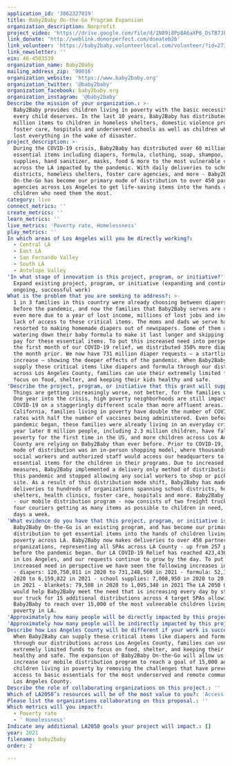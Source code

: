 ```yaml
---
application_id: '3062327019'
title: Baby2Baby On-the-Go Program Expansion
organization_description: Nonprofit
project_video: 'https://drive.google.com/file/d/1N89i8Pp8A6aXP6_DsTB7JFUSmWWL8P_A/view'
link_donate: 'http://weblink.donorperfect.com/donateb2b'
link_volunteer: 'https://baby2baby.volunteerlocal.com/volunteer/?id=27386'
link_newsletter: ''
ein: 46-4503539
organization_name: Baby2Baby
mailing_address_zip: '90016'
organization_website: 'https://www.baby2baby.org'
organization_twitter: '@baby2baby'
organization_facebook: baby2baby.org
organization_instagram: '@baby2baby'
Describe the mission of your organization.: >-
  Baby2Baby provides children living in poverty with the basic necessities that
  every child deserves. In the last 10 years, Baby2Baby has distributed over 150
  million items to children in homeless shelters, domestic violence programs,
  foster care, hospitals and underserved schools as well as children who have
  lost everything in the wake of disaster.
project_description: >-
  During the COVID-19 crisis, Baby2Baby has distributed over 60 million
  essential items including diapers, formula, clothing, soap, shampoo, school
  supplies, hand sanitizer, masks, food & more to the most vulnerable children
  across the LA impacted by the pandemic. With daily deliveries to school
  districts, homeless shelters, foster care agencies, and more - Baby2Baby
  On-the-Go has become our primary mode of distribution to over 450 partner
  agencies across Los Angeles to get life-saving items into the hands of
  children who need them the most.
category: live
connect_metrics: ''
create_metrics: ''
learn_metrics: ''
live_metrics: 'Poverty rate, Homelessness'
play_metrics: ''
In which areas of Los Angeles will you be directly working?:
  - Central LA
  - East LA
  - San Fernando Valley
  - South LA
  - Antelope Valley
'In what stage of innovation is this project, program, or initiative?': >-
  Expand existing project, program, or initiative (expanding and continuing
  ongoing, successful work)
What is the problem that you are seeking to address?: >-
  1 in 3 families in this country were already choosing between diapers and food
  before the pandemic, and now the families that Baby2Baby serves are struggling
  even more due to a year of lost income, millions of lost jobs and increased
  lack of access to these critical items. The moms and dads we serve have
  resorted to making homemade diapers out of newspapers. Some of them are
  watering down their baby formula to make it last longer and skipping meals to
  pay for these essential items. To put this increased need into perspective, in
  the first month of our COVID-19 relief, we distributed 350% more diapers than
  the month prior. We now have 731 million diaper requests – a startling 505%
  increase – showing the deeper effects of the pandemic. When Baby2Baby can
  supply these critical items like diapers and formula through our distributions
  across Los Angeles County, families can use their extremely limited funds to
  focus on food, shelter, and keeping their kids healthy and safe.
'Describe the project, program, or initiative that this grant will support to address the problem identified.': >-
  Things are getting increasingly worse, not better, for the families we serve.
  One year into the crisis, high poverty neighborhoods are still impacted by
  COVID-19 on a staggeringly different scale than more affluent areas. In
  California, families living in poverty have double the number of COVID case
  rates with half the number of vaccines being administered. Even before the
  pandemic began, these families were already living in an everyday crisis. A
  year later 8 million people, including 2.3 million children, have fallen into
  poverty for the first time in the US, and more children across Los Angeles
  County are relying on Baby2Baby than ever before. Prior to COVID-19, our main
  mode of distribution was an in-person shopping model, where thousands of
  social workers and authorized staff would access our headquarters to pick up
  essential items for the children in their programs. Due to increased safety
  measures, Baby2Baby implemented a delivery only method of distribution during
  this pandemic and stopped allowing any social workers to shop or pick up on
  site. As a result of this distribution mode shift, Baby2Baby has made
  deliveries to hundreds of organizations spanning school districts, homeless
  shelters, health clinics, foster care, hospitals and more. Baby2Baby On-the-Go
  - our mobile distribution program - now consists of two freight trucks, and
  four couriers getting as many items as possible to children in need, seven
  days a week.
'What evidence do you have that this project, program, or initiative is or will be successful, and how will you define and measure success?': >-
  Baby2Baby On-the-Go is an existing program, and has become our primary mode of
  distribution to get essential items into the hands of children living in
  poverty across LA. Baby2Baby now makes deliveries to over 450 partner
  organizations, representing all SPAs across LA County - up from 257 partners
  before the pandemic began. Our LA COVID-19 Relief has reached 423,436 children
  in Los Angeles, and our requests continue to grow by the day. To put the
  increased need in perspective we have seen the following increases in requests
  - diapers: 120,750,011 in 2020 to 731,248,560 in 2021 - formula: 52,123 in
  2020 to 6,159,822 in 2021 - school supplies: 7,008,950 in 2020 to 20,912,950
  in 2021 - blankets: 79,508 in 2020 to 1,095,340 in 2021 The LA 2050 Grant
  would help Baby2Baby meet the need that is increasing every day by stocking
  our truck for 15 additional distributions across 4 target SPAs allowing
  Baby2Baby to reach over 15,000 of the most vulnerable children living in
  poverty in LA.
'Approximately how many people will be directly impacted by this project, program, or initiative?': '15000'
'Approximately how many people will be indirectly impacted by this project, program, or initiative?': ''
Describe how Los Angeles County will be different if your work is successful.: >-
  When Baby2Baby can supply these critical items like diapers and formula
  through our distributions across Los Angeles County, families can use their
  extremely limited funds to focus on food, shelter, and keeping their kids
  healthy and safe. The expansion of Baby2Baby On-the-Go will allow us to
  increase our mobile distribution program to reach a goal of 15,000 additional
  children living in poverty by removing the challenges that have prevented
  access to basic essentials for the most underserved and remote communities in
  Los Angeles County.
Describe the role of collaborating organizations on this project.: ''
Which of LA2050’s resources will be of the most value to you?: 'Access to the LA2050 community,Volunteer recruitment'
Please list the organizations collaborating on this proposal.: ''
Which metrics will you impact?:
  - Poverty rate
  - ' Homelessness'
Indicate any additional LA2050 goals your project will impact.: []
year: 2021
filename: baby2baby
order: 2

---
```

